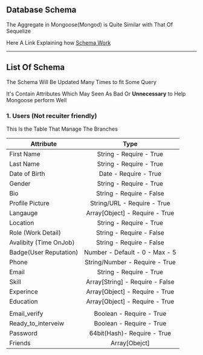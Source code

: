 ## Database Schema 

The Aggregate in Mongoose(Mongod) is Quite Similar with That Of Sequelize

Here A Link Explaining how [Schema Work](https://masteringjs.io/tutorials/mongoose/schema)

___

## List Of Schema

The Schema Will Be Updated Many Times to fit Some Query 

It's Contain Attributes Which May Seen As Bad Or **Unnecessary** to Help Mongoose perform Well 

<!-- trust Me -->

### 1. Users (Not recuiter friendly)

This Is the Table That Manage The Branches

| Attribute       | Type        
| ------------- |:-------------:| 
| First Name     | String - Require - True|
| Last Name     | String - Require - True|
| Date of Birth     | Date - Require - True|
| Gender     | String - Require - True|
| Bio     | String - Require - False|
| Profile Picture     | String/URL - Require - True|
| Langauge | Array[Object] - Require - True |
| Location     | String - Require - True|
| Role (Work Detail)     | String - Require - False|
| Avalibity (Time OnJob)     | String - Require - False|
| Badge(User Reputation) | Number - Default - 0 - Max - 5  |
| Phone | String/Number - Require - True |
| Email | String - Require - True |
| Skill | Array[String] - Require - False|
| Experince | Array[Object] - Require - True |
| Education | Array[Object] - Require - True |
 |<!--User Deatil-->|
| Email_verify | Boolean - Require - True |
| Ready_to_interveiw | Boolean - Require - True |
| Password | 64bit(Hash)- Require - True  |
|Friends | Array[Obejct]|

